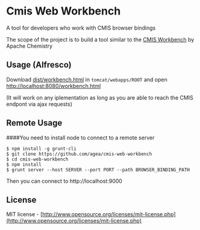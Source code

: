 Cmis Web Workbench
==================

A tool for developers who work with CMIS browser bindings

The scope of the project is to build a tool similar to the [CMIS Workbench](http://chemistry.apache.org/java/developing/tools/dev-tools-workbench.html) by Apache Chemistry

Usage (Alfresco)
-------------------------

Download [dist/workbench.html](https://github.com/agea/cmis-web-workbench/raw/master/dist/workbench.html) in ```tomcat/webapps/ROOT``` and  open [http://localhost:8080/workbench.html]()

(It will work on any iplementation as long as you are able to reach the CMIS endpont via ajax requests)

Remote Usage
-------------------------
####You need to install node to connect to a remote server

    $ npm install -g grunt-cli
    $ git clone https://github.com/agea/cmis-web-workbench
    $ cd cmis-web-workbench
    $ npm install
    $ grunt server --host SERVER --port PORT --path BROWSER_BINDING_PATH

Then you can connect to http://localhost:9000

License
-------
MIT license - [http://www.opensource.org/licenses/mit-license.php](http://www.opensource.org/licenses/mit-license.php)
